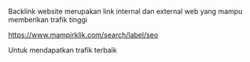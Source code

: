 Backlink website merupakan link internal dan external web yang mampu memberikan trafik tinggi

https://www.mampirklik.com/search/label/seo

Untuk mendapatkan trafik terbaik
